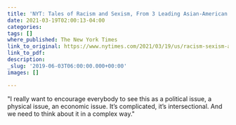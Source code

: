 ```yaml
---
title: 'NYT: Tales of Racism and Sexism, From 3 Leading Asian-American Women'
date: 2021-03-19T02:00:13-04:00
categories: 
tags: []
where_published: The New York Times
link_to_original: https://www.nytimes.com/2021/03/19/us/racism-sexism-asian-american-women.html
link_to_pdf: 
description: 
_slug: '2019-06-03T06:00:00.000+00:00'
images: []

---
```

"I really want to encourage everybody to see this as a political issue, a physical issue, an economic issue. It’s complicated, it’s intersectional. And we need to think about it in a complex way."